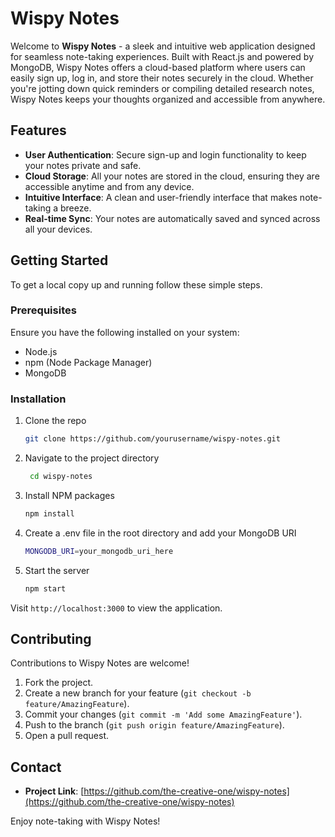 # Wispy Notes

Welcome to **Wispy Notes** - a sleek and intuitive web application designed for seamless note-taking experiences. Built with React.js and powered by MongoDB, Wispy Notes offers a cloud-based platform where users can easily sign up, log in, and store their notes securely in the cloud. Whether you're jotting down quick reminders or compiling detailed research notes, Wispy Notes keeps your thoughts organized and accessible from anywhere.

## Features

- **User Authentication**: Secure sign-up and login functionality to keep your notes private and safe.
- **Cloud Storage**: All your notes are stored in the cloud, ensuring they are accessible anytime and from any device.
- **Intuitive Interface**: A clean and user-friendly interface that makes note-taking a breeze.
- **Real-time Sync**: Your notes are automatically saved and synced across all your devices.

## Getting Started

To get a local copy up and running follow these simple steps.

### Prerequisites

Ensure you have the following installed on your system:

- Node.js
- npm (Node Package Manager)
- MongoDB

### Installation

1. Clone the repo
   ```sh
   git clone https://github.com/yourusername/wispy-notes.git
2. Navigate to the project directory
   ```sh
    cd wispy-notes
3. Install NPM packages
   ```sh
   npm install
4. Create a .env file in the root directory and add your MongoDB URI
   ```sh
   MONGODB_URI=your_mongodb_uri_here
6. Start the server
   ```sh
   npm start

Visit `http://localhost:3000` to view the application.

## Contributing

Contributions to Wispy Notes are welcome!

1. Fork the project.
2. Create a new branch for your feature (`git checkout -b feature/AmazingFeature`).
3. Commit your changes (`git commit -m 'Add some AmazingFeature'`).
4. Push to the branch (`git push origin feature/AmazingFeature`).
5. Open a pull request.


## Contact

- **Project Link**: [https://github.com/the-creative-one/wispy-notes](https://github.com/the-creative-one/wispy-notes)

Enjoy note-taking with Wispy Notes!


